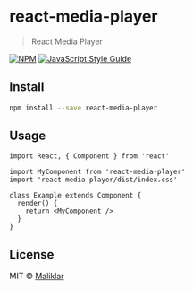 # react-media-player

> React Media Player

[![NPM](https://img.shields.io/npm/v/react-media-player.svg)](https://www.npmjs.com/package/react-media-player) [![JavaScript Style Guide](https://img.shields.io/badge/code_style-standard-brightgreen.svg)](https://standardjs.com)

## Install

```bash
npm install --save react-media-player
```

## Usage

```tsx
import React, { Component } from 'react'

import MyComponent from 'react-media-player'
import 'react-media-player/dist/index.css'

class Example extends Component {
  render() {
    return <MyComponent />
  }
}
```

## License

MIT © [Maliklar](https://github.com/Maliklar)
